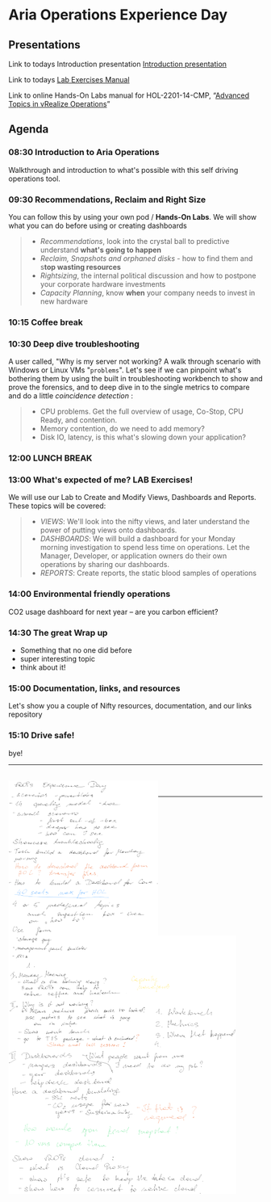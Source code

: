 # Aria Operations Experience Day



## Presentations

Link to todays Introduction presentation [Introduction presentation ](./Presentations/VMwareAriaIntroduction.pdf)

Link to todays [Lab Exercises Manual](./LabManual/hol-2201-14-cmp_pdf_en.pdf)

Link to online Hands-On Labs manual for HOL-2201-14-CMP, “[Advanced Topics in vRealize Operations](./LabManual/hol-2201-14-cmp_pdf_en.pdf)” 



## Agenda

### 08:30 Introduction to Aria Operations
Walkthrough and introduction to what's possible with this self driving operations tool.  

### 09:30 Recommendations, Reclaim and Right Size 
You can follow this by using your own pod / **Hands-On Labs**. We will show what you can do before using or creating dashboards

> - *Recommendations*, look into the crystal ball to predictive understand **what's going to happen** 
> - *Reclaim, Snapshots and orphaned disks* - how to find them and s**top wasting resources**
> - *Rightsizing*, the internal political discussion and how to postpone your corporate hardware investments
> - *Capacity Planning*, know **when** your company needs to invest in new hardware  

### 10:15 Coffee break

### 10:30 Deep dive troubleshooting 
A user called, "Why is my server not working?  A walk through scenario with Windows or Linux VMs "`problems`". Let's see if we can pinpoint what's bothering them by using the built in troubleshooting workbench to show and prove the forensics, and to deep dive in to the single metrics to compare and do a little *coincidence detection* :
>  - CPU problems. Get the full overview of usage, Co-Stop, CPU Ready, and contention. 
>  - Memory contention, do we need to add memory?
>  - Disk IO, latency, is this what's slowing down your application?

### 12:00 LUNCH BREAK 

### 13:00 What's expected of me? LAB Exercises! 
We will use our Lab to Create and Modify Views, Dashboards and Reports. These topics will be covered:
> - *VIEWS*: We'll look into the nifty views, and later understand the power of putting views onto dashboards.  
> - *DASHBOARDS*: We will build a dashboard for your Monday morning investigation to spend less time on operations. Let the Manager, Developer, or application owners do their own operations by sharing our dashboards. 
> - *REPORTS*: Create reports, the static blood samples of operations

### 14:00 Environmental friendly operations
CO2 usage dashboard for next year – are you carbon efficient?

 ### 14:30 The great Wrap up 
- Something that no one did before
- super interesting topic
- think about it!
### 15:00 Documentation, links, and resources
Let's show you a couple of Nifty resources, documentation, and our links repository
### 15:10 Drive safe!
bye!

---
<br><img src="Notes.png" align=left style="zoom: 30%;" /><br>

---
<img src="./vROPs.png" style="zoom:50%;" />
